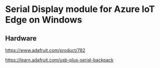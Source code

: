 # Serial Display module for Azure IoT Edge on Windows

## Hardware

https://www.adafruit.com/product/782

https://learn.adafruit.com/usb-plus-serial-backpack

